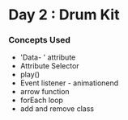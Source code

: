 # Day 2 : Drum Kit

### Concepts Used

- 'Data- ' attribute
- Attribute Selector
- play()
- Event listener - animationend
- arrow function
- forEach loop
- add and remove class
